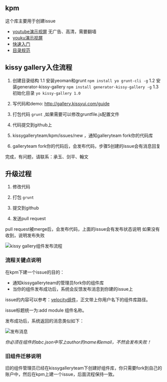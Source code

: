 ## kpm

这个库主要用于创建issue

- [youtube演示视屏](http://youtu.be/quMgyoO8zB8) 无广告、高清，需要翻墙
- [youku演示视屏](http://v.youku.com/v_show/id_XNTYwMzgxNDI4.html)
- [快速入门](http://gallery.kissyui.com/quickstart)
- [目录规范](http://gallery.kissyui.com/guide)

## kissy gallery入住流程

1. 创建目录结构
1.1 安装yeoman和grunt `npm install yo grunt-cli -g`
1.2 安装generator-kissy-gallery `npm install generator-kissy-gallery -g`
1.3 初始化目录 `yo kissy-gallery 1.0`

2. 写代码和demo: http://gallery.kissyui.com/guide

3. 打包代码 `grunt` ,如果需要可以修改gruntfile.js配置文件

4. 代码提交到github上

5. kissygalleryteam/kpm/issues/new ，通知galleryteam fork你的代码库

6. galleryteam fork你的代码后，会发布代码，步骤5创建的issue会有消息回复

完成，有问题，请联系：承玉、剑平、翰文

## 升级过程

1. 修改代码

2. 打包 `grunt`

3. 提交到github

4. 发送pull request

pull request被merge后，会发布代码，上面的issue会有发布状态说明
如果没有收到，说明发布失败

![kissy gallery组件发布流程](http://img02.taobaocdn.com/tps/i2/T1dBKnXtNgXXaGUE2E-714-565.png)

### 流程关键点说明

在kpm下建一个issue的目的：

* 通知kissygalleryteam的管理员fork你的组件库
* 当你的组件发布成功后，系统会反馈发布消息到你建的issue上

issue的内容可以参考：[velocity组件](https://github.com/kissygalleryteam/kpm/issues/5)，正文带上你用户名下的组件库路径。

issue标题统一为:add module 组件名称。

发布成功后，系统返回的消息类似如下：

![发布消息](http://img03.taobaocdn.com/tps/i3/T1jc9mXpNiXXbmmmfY-272-368.png)

*你必须在组件的abc.json中写上author的name和email，不然会发布失败！*

### 旧组件迁移说明

旧的组件管理员已经在kissygalleryteam下创建好组件库，你只需要fork到自己的账户中，然后在kpm上建一个issue，后面流程保持一致。

